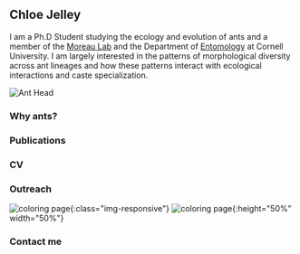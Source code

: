 ## Chloe Jelley

I am a Ph.D Student studying the ecology and evolution of ants and a member of the [Moreau Lab](https://www.moreaulab.entomology.cornell.edu/) and the Department of [Entomology](https://entomology.cals.cornell.edu/) at Cornell University. I am largely interested in the patterns of morphological diversity across ant lineages and how these patterns interact with ecological interactions and caste specialization. 

![Ant Head](anthead.png)

### Why ants? 


### Publications


### CV


### Outreach 
![coloring page](/img/trapjaw_coloringpage.png){:class="img-responsive"}
![coloring page](/img/trapjaw_coloringpage.png){:height="50%" width="50%"}

### Contact me 

